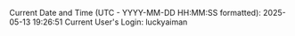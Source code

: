 Current Date and Time (UTC - YYYY-MM-DD HH:MM:SS formatted): 2025-05-13 19:26:51
Current User's Login: luckyaiman
